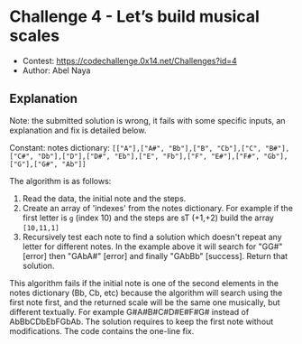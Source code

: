 # Challenge 4 - Let’s build musical scales
- Contest: https://codechallenge.0x14.net/Challenges?id=4
- Author: Abel Naya

## Explanation
Note: the submitted solution is wrong, it fails with some specific inputs, an explanation and fix is detailed below.

Constant: notes dictionary: `[["A"],["A#", "Bb"],["B", "Cb"],["C", "B#"],["C#", "Db"],["D"],["D#", "Eb"],["E", "Fb"],["F", "E#"],["F#", "Gb"],["G"],["G#", "Ab"]]`

The algorithm is as follows:
1) Read the data, the initial note and the steps.
2) Create an array of 'indexes' from the notes dictionary. For example if the first letter is `g` (index 10) and the steps are sT (+1,+2) build the array `[10,11,1]`
3) Recursively test each note to find a solution which doesn't repeat any letter for different notes. In the example above it will search for "GG#" [error] then "GAbA#" [error] and finally "GAbBb" [success]. Return that solution.

This algorithm fails if the initial note is one of the second elements in the notes dictionary (Bb, Cb, etc) because the algorithm will search using the first note first, and the returned scale will be the same one musically, but different textually. For example G#A#B#C#D#E#F#G# instead of AbBbCDbEbFGbAb. The solution requires to keep the first note without modifications. The code contains the one-line fix.